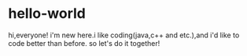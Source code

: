 # hello-world
 
 hi,everyone!
 i'm new here.i like coding(java,c++ and etc.),and i'd like to code better than before.
 so let's do it together!
